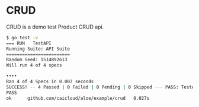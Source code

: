 # CRUD
CRUD is a demo test Product CRUD api.

```sh
$ go test -v
=== RUN   TestAPI
Running Suite: API Suite
========================
Random Seed: 1514892613
Will run 4 of 4 specs

••••
Ran 4 of 4 Specs in 0.007 seconds
SUCCESS! -- 4 Passed | 0 Failed | 0 Pending | 0 Skipped --- PASS: TestAPI (0.01s)
PASS
ok  	github.com/caicloud/aloe/example/crud	0.027s
```